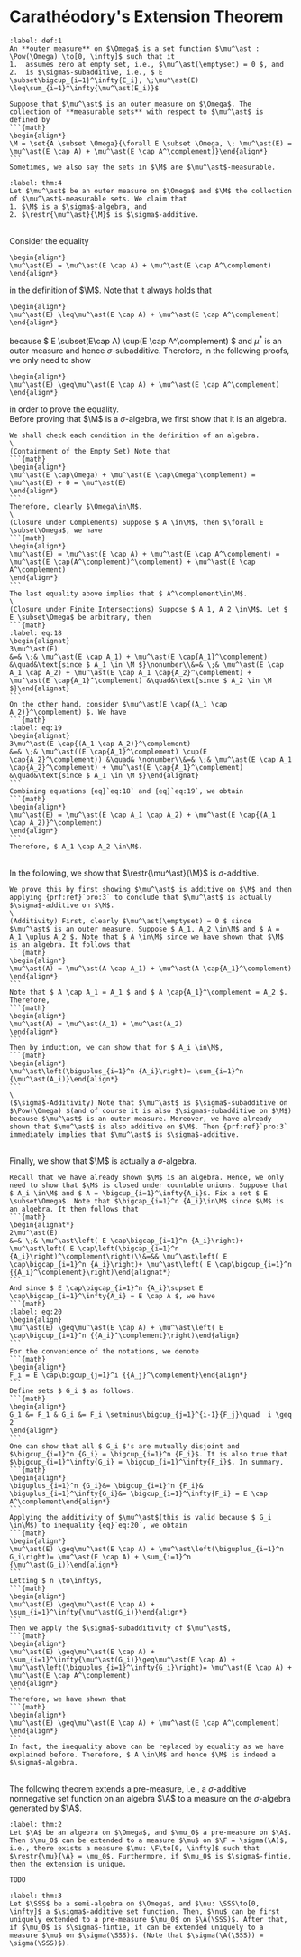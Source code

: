 # Carathéodory's Extension Theorem
````{prf:definition}
:label: def:1
An **outer measure** on $\Omega$ is a set function $\mu^\ast : \Pow(\Omega) \to[0, \infty]$ such that it
1.  assumes zero at empty set, i.e., $\mu^\ast(\emptyset) = 0 $, and
2.  is $\sigma$-subadditive, i.e., $ E \subset\bigcup_{i=1}^\infty{E_i}, \;\mu^\ast(E) \leq\sum_{i=1}^\infty{\mu^\ast(E_i)}$
````
````{prf:definition}
Suppose that $\mu^\ast$ is an outer measure on $\Omega$. The collection of **measurable sets** with respect to $\mu^\ast$ is defined by 
```{math}
\begin{align*}
\M = \set{A \subset \Omega}{\forall E \subset \Omega, \; \mu^\ast(E) = \mu^\ast(E \cap A) + \mu^\ast(E \cap A^\complement)}\end{align*}
```
Sometimes, we also say the sets in $\M$ are $\mu^\ast$-measurable.
````
````{prf:theorem}
:label: thm:4
Let $\mu^\ast$ be an outer measure on $\Omega$ and $\M$ the collection of $\mu^\ast$-measurable sets. We claim that 
1. $\M$ is a $\sigma$-algebra, and
2. $\restr{\mu^\ast}{\M}$ is $\sigma$-additive.
````
\
Consider the equality 
```{math}
\begin{align*}
\mu^\ast(E) = \mu^\ast(E \cap A) + \mu^\ast(E \cap A^\complement)
\end{align*}
```
in the definition of $\M$. Note that it always holds that 
```{math}
\begin{align*}
\mu^\ast(E) \leq\mu^\ast(E \cap A) + \mu^\ast(E \cap A^\complement)
\end{align*}
```
because $ E \subset(E\cap A) \cup(E \cap A^\complement) $ and $\mu^\ast$ is an outer measure and hence $\sigma$-subadditive. Therefore, in the following proofs, we only need to show  
```{math}
\begin{align*}
\mu^\ast(E) \geq\mu^\ast(E \cap A) + \mu^\ast(E \cap A^\complement)
\end{align*}
```
in order to prove the equality.
\
Before proving that $\M$ is a $\sigma$-algebra, we first show that it is an algebra.
````{prf:proof}
We shall check each condition in the definition of an algebra.
\
(Containment of the Empty Set) Note that 
```{math}
\begin{align*}
\mu^\ast(E \cap\Omega) + \mu^\ast(E \cap\Omega^\complement) = \mu^\ast(E) + 0 = \mu^\ast(E)
\end{align*}
```
Therefore, clearly $\Omega\in\M$.
\
(Closure under Complements) Suppose $ A \in\M$, then $\forall E \subset\Omega$, we have
```{math}
\begin{align*}
\mu^\ast(E) = \mu^\ast(E \cap A) + \mu^\ast(E \cap A^\complement) = \mu^\ast(E \cap(A^\complement)^\complement) + \mu^\ast(E \cap A^\complement)
\end{align*}
```
The last equality above implies that $ A^\complement\in\M$.
\
(Closure under Finite Intersections) Suppose $ A_1, A_2 \in\M$. Let $ E \subset\Omega$ be arbitrary, then 
```{math}
:label: eq:18
\begin{alignat}
3\mu^\ast(E)
&=& \;& \mu^\ast(E \cap A_1) + \mu^\ast(E \cap{A_1}^\complement) &\quad&\text{since $ A_1 \in \M $}\nonumber\\&=& \;& \mu^\ast(E \cap A_1 \cap A_2) + \mu^\ast(E \cap A_1 \cap{A_2}^\complement) + \mu^\ast(E \cap{A_1}^\complement) &\quad&\text{since $ A_2 \in \M $}\end{alignat}
```
On the other hand, consider $\mu^\ast(E \cap{(A_1 \cap A_2)}^\complement) $. We have 
```{math}
:label: eq:19
\begin{alignat}
3\mu^\ast(E \cap{(A_1 \cap A_2)}^\complement)
&=& \;& \mu^\ast((E \cap{A_1}^\complement) \cup(E \cap{A_2}^\complement)) &\quad& \nonumber\\&=& \;& \mu^\ast(E \cap A_1 \cap{A_2}^\complement) + \mu^\ast(E \cap{A_1}^\complement) &\quad&\text{since $ A_1 \in \M $}\end{alignat}
```
Combining equations {eq}`eq:18` and {eq}`eq:19`, we obtain
```{math}
\begin{align*}
\mu^\ast(E) = \mu^\ast(E \cap A_1 \cap A_2) + \mu^\ast(E \cap{(A_1 \cap A_2)}^\complement)
\end{align*}
```
Therefore, $ A_1 \cap A_2 \in\M$.
````
\
In the following, we show that $\restr{\mu^\ast}{\M}$ is $\sigma$-additive.
````{prf:proof}
We prove this by first showing $\mu^\ast$ is additive on $\M$ and then applying {prf:ref}`pro:3` to conclude that $\mu^\ast$ is actually $\sigma$-additive on $\M$.
\
(Additivity) First, clearly $\mu^\ast(\emptyset) = 0 $ since $\mu^\ast$ is an outer measure. Suppose $ A_1, A_2 \in\M$ and $ A = A_1 \uplus A_2 $. Note that $ A \in\M$ since we have shown that $\M$ is an algebra. It follows that 
```{math}
\begin{align*}
\mu^\ast(A) = \mu^\ast(A \cap A_1) + \mu^\ast(A \cap{A_1}^\complement)
\end{align*}
```
Note that $ A \cap A_1 = A_1 $ and $ A \cap{A_1}^\complement = A_2 $. Therefore,
```{math}
\begin{align*}
\mu^\ast(A) = \mu^\ast(A_1) + \mu^\ast(A_2)
\end{align*}
```
Then by induction, we can show that for $ A_i \in\M$,
```{math}
\begin{align*}
\mu^\ast\left(\biguplus_{i=1}^n {A_i}\right)= \sum_{i=1}^n {\mu^\ast(A_i)}\end{align*}
```
\
($\sigma$-Additivity) Note that $\mu^\ast$ is $\sigma$-subadditive on $\Pow(\Omega) $(and of course it is also $\sigma$-subadditive on $\M$) because $\mu^\ast$ is an outer measure. Moreover, we have already shown that $\mu^\ast$ is also additive on $\M$. Then {prf:ref}`pro:3` immediately implies that $\mu^\ast$ is $\sigma$-additive.
````
\
Finally, we show that $\M$ is actually a $\sigma$-algebra. 
````{prf:proof}
Recall that we have already shown $\M$ is an algebra. Hence, we only need to show that $\M$ is closed under countable unions. Suppose that $ A_i \in\M$ and $ A = \bigcup_{i=1}^\infty{A_i}$. Fix a set $ E \subset\Omega$. Note that $\bigcap_{i=1}^n {A_i}\in\M$ since $\M$ is an algebra. It then follows that 
```{math}
\begin{alignat*}
2\mu^\ast(E)
&=& \;& \mu^\ast\left( E \cap\bigcap_{i=1}^n {A_i}\right)+ \mu^\ast\left( E \cap\left(\bigcap_{i=1}^n {A_i}\right)^\complement\right)\\&=&& \mu^\ast\left( E \cap\bigcap_{i=1}^n {A_i}\right)+ \mu^\ast\left( E \cap\bigcup_{i=1}^n {{A_i}^\complement}\right)\end{alignat*}
```
And since $ E \cap\bigcap_{i=1}^n {A_i}\supset E \cap\bigcap_{i=1}^\infty{A_i} = E \cap A $, we have 
```{math}
:label: eq:20
\begin{align}
\mu^\ast(E) \geq\mu^\ast(E \cap A) + \mu^\ast\left( E \cap\bigcup_{i=1}^n {{A_i}^\complement}\right)\end{align}
```
For the convenience of the notations, we denote
```{math}
\begin{align*}
F_i = E \cap\bigcup_{j=1}^i {{A_j}^\complement}\end{align*}
```
Define sets $ G_i $ as follows.
```{math}
\begin{align*}
G_1 &= F_1 & G_i &= F_i \setminus\bigcup_{j=1}^{i-1}{F_j}\quad  i \geq 2
\end{align*}
```
One can show that all $ G_i $'s are mutually disjoint and $\bigcup_{i=1}^n {G_i} = \bigcup_{i=1}^n {F_i}$. It is also true that $\bigcup_{i=1}^\infty{G_i} = \bigcup_{i=1}^\infty{F_i}$. In summary,
```{math}
\begin{align*}
\biguplus_{i=1}^n {G_i}&= \bigcup_{i=1}^n {F_i}& \biguplus_{i=1}^\infty{G_i}&= \bigcup_{i=1}^\infty{F_i} = E \cap A^\complement\end{align*}
```
Applying the additivity of $\mu^\ast$(this is valid because $ G_i \in\M$) to inequality {eq}`eq:20`, we obtain
```{math}
\begin{align*}
\mu^\ast(E) \geq\mu^\ast(E \cap A) + \mu^\ast\left(\biguplus_{i=1}^n G_i\right)= \mu^\ast(E \cap A) + \sum_{i=1}^n {\mu^\ast(G_i)}\end{align*}
```
Letting $ n \to\infty$, 
```{math}
\begin{align*}
\mu^\ast(E) \geq\mu^\ast(E \cap A) + \sum_{i=1}^\infty{\mu^\ast(G_i)}\end{align*}
```
Then we apply the $\sigma$-subadditivity of $\mu^\ast$,
```{math}
\begin{align*}
\mu^\ast(E) \geq\mu^\ast(E \cap A) + \sum_{i=1}^\infty{\mu^\ast(G_i)}\geq\mu^\ast(E \cap A) + \mu^\ast\left(\biguplus_{i=1}^\infty{G_i}\right)= \mu^\ast(E \cap A) + \mu^\ast(E \cap A^\complement)
\end{align*}
```
Therefore, we have shown that 
```{math}
\begin{align*}
\mu^\ast(E) \geq\mu^\ast(E \cap A) + \mu^\ast(E \cap A^\complement)
\end{align*}
```
In fact, the inequality above can be replaced by equality as we have explained before. Therefore, $ A \in\M$ and hence $\M$ is indeed a $\sigma$-algebra.
````
\
The following theorem extends a pre-measure, i.e., a $\sigma$-additive nonnegative set function on an algebra $\A$ to a measure on the $\sigma$-algebra generated by $\A$.
````{prf:theorem}
:label: thm:2
Let $\A$ be an algebra on $\Omega$, and $\mu_0$ a pre-measure on $\A$. Then $\mu_0$ can be extended to a measure $\mu$ on $\F = \sigma(\A)$, i.e., there exists a measure $\mu: \F\to[0, \infty]$ such that $\restr{\mu}{\A} = \mu_0$. Furthermore, if $\mu_0$ is $\sigma$-fintie, then the extension is unique.
````
````{prf:proof}
TODO
````
````{prf:theorem}
:label: thm:3
Let $\SSS$ be a semi-algebra on $\Omega$, and $\nu: \SSS\to[0, \infty]$ a $\sigma$-additive set function. Then, $\nu$ can be first uniquely extended to a pre-measure $\mu_0$ on $\A(\SSS)$. After that, if $\mu_0$ is $\sigma$-fintie, it can be extended uniquely to a measure $\mu$ on $\sigma(\SSS)$. (Note that $\sigma(\A(\SSS)) = \sigma(\SSS)$).
````

